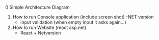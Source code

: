 0 Simple Architecture Diagram
1. How to run Console application (include screen shot)
	-NET version
	- input validation (when empty input it asks again...)
2. How to run Website (react asp.net)
	- React + Netversion